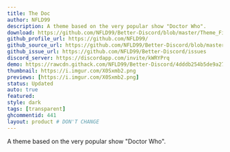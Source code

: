 ```yaml
---
title: The Doc
author: NFLD99
description: A theme based on the very popular show "Doctor Who".
download: https://github.com/NFLD99/Better-Discord/blob/master/Theme_File/The_Doc.theme.css
github_profile_url: https://github.com/NFLD99/
github_source_url: https://github.com/NFLD99/Better-Discord/blob/master/Theme_File/The_Doc.theme.css
github_issue_url: https://github.com/NFLD99/Better-Discord/issues
discord_server: https://discordapp.com/invite/kWRYPrq
demo: https://rawcdn.githack.com/NFLD99/Better-Discord/4dddb254b5de9a2775e041832615cc06b30e62cb/Theme_File/The_Doc.theme.css
thumbnail: https://i.imgur.com/X0Sxmb2.png
previews: [https://i.imgur.com/X0Sxmb2.png]
status: Updated
auto: true
featured: 
style: dark
tags: [transparent]
ghcommentid: 441
layout: product # DON'T CHANGE
---
```

A theme based on the very popular show "Doctor Who".